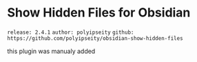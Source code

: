 # Show Hidden Files for Obsidian 
`release: 2.4.1`
`author: polyipseity`
`github: https://github.com/polyipseity/obsidian-show-hidden-files`


this plugin was manualy added
